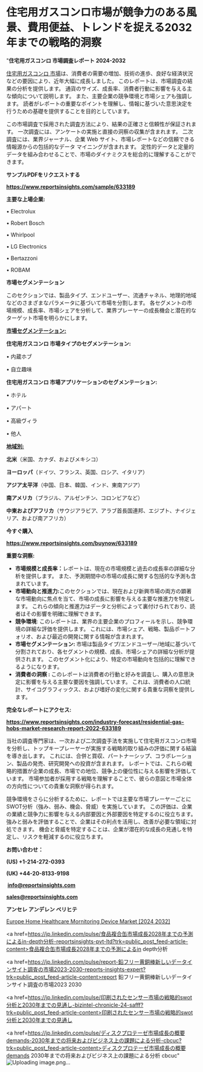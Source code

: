 # 住宅用ガスコンロ市場が競争力のある風景、費用便益、トレンドを捉える2032年までの戦略的洞察

"<strong>住宅用ガスコンロ 市場調査レポート 2024-2032</strong>

<a href=https://www.reportsinsights.com/sample/633189>住宅用ガスコンロ 市場</a>は、消費者の需要の増加、技術の進歩、良好な経済状況などの要因により、近年大幅に成長しました。 このレポートは、市場調査の結果の分析を提供します。 通貨のサイズ、成長率、消費者行動に影響を与える主な傾向について説明します。 また、主要企業の競争環境と市場シェアも強調します。 読者がレポートの重要なポイントを理解し、情報に基づいた意思決定を行うための基礎を提供することを目的としています。

この市場調査で採用された調査方法により、結果の正確さと信頼性が保証されます。 一次調査には、アンケートの実施と直接の洞察の収集が含まれます。 二次調査には、業界ジャーナル、企業 Web サイト、市場レポートなどの信頼できる情報源からの包括的なデータ マイニングが含まれます。 定性的データと定量的データを組み合わせることで、市場のダイナミクスを総合的に理解することができます。

<strong><b>サンプルPDFをリクエストする</b></strong>

<a href=https://www.reportsinsights.com/sample/633189><strong><u>https://www.reportsinsights.com/sample/633189</u></strong></a>

<strong>主要な上場企業:</strong>

• Electrolux

• Robert Bosch

• Whirlpool

• LG Electronics

• Bertazzoni

• ROBAM

<strong>市場セグメンテーション</strong>

このセクションでは、製品タイプ、エンドユーザー、流通チャネル、地理的地域などのさまざまなパラメータに基づいて市場を分割します。 各セグメントの市場規模、成長率、市場シェアを分析して、業界プレーヤーの成長機会と潜在的なターゲット市場を明らかにします。

<strong><u>市場セグメンテーション</u></strong><strong><u>:</u></strong>

<strong>住宅用ガスコンロ 市場タイプのセグメンテーション:</strong>

• 内蔵ホブ

• 自立趣味

<strong>住宅用ガスコンロ 市場アプリケーションのセグメンテーション:</strong>

• ホテル

• アパート

• 高級ヴィラ

• 他人

<strong><u>地域別</u></strong><strong><u>:</u></strong>

<strong>北米</strong>（米国、カナダ、およびメキシコ）

<strong>ヨーロッパ</strong>（ドイツ、フランス、英国、ロシア、イタリア）

<strong>アジア太平洋</strong>（中国、日本、韓国、インド、東南アジア）

<strong>南アメリカ</strong>（ブラジル、アルゼンチン、コロンビアなど）

<strong>中東およびアフリカ</strong>（サウジアラビア、アラブ首長国連邦、エジプト、ナイジェリア、および南アフリカ）

<strong>今すぐ購入</strong>

<a href=https://www.reportsinsights.com/buynow/633189><strong><u>https://www.reportsinsights.com/buynow/633189</u></strong></a>

<strong>重要な洞察:</strong>
<ul>
  <li><strong>市場規模と成長率：</strong>レポートは、現在の市場規模と過去の成長率の詳細な分析を提供します。 また、予測期間中の市場の成長に関する包括的な予測も含まれています。</li>
  <li><strong>市場動向と推進力:</strong>このセクションでは、現在および新興市場の両方の顕著な市場動向に焦点を当て、市場の成長に影響を与える主要な推進力を特定します。 これらの傾向と推進力はデータと分析によって裏付けられており、読者はその影響を明確に理解できます。</li>
  <li><strong>競争環境</strong>: このレポートは、業界の主要企業のプロフィールを示し、競争環境の詳細な評価を提供します。 これには、市場シェア、戦略、製品ポートフォリオ、および最近の開発に関する情報が含まれます。</li>
  <li><strong>市場セグメンテーション: </strong>市場は製品タイプ/エンドユーザー/地域に基づいて分割されており、各セグメントの規模、成長、市場シェアの詳細な分析が提供されます。 このセグメント化により、特定の市場動向を包括的に理解できるようになります。</li>
  <li><strong>消費者の洞察 : </strong>このレポートは消費者の行動と好みを調査し、購入の意思決定に影響を与える主要な要因を強調しています。 これは、消費者の人口統計、サイコグラフィックス、および嗜好の変化に関する貴重な洞察を提供します。</li>
</ul>
<strong>完全なレポートにアクセス:</strong>

<a href=https://www.reportsinsights.com/industry-forecast/residential-gas-hobs-market-research-report-2022-633189><strong><u><b>https://www.reportsinsights.com/industry-forecast/residential-gas-hobs-market-research-report-2022-633189</b></u></strong></a>

当社の調査専門家は、一次および二次調査手法を実施して住宅用ガスコンロ市場を分析し、トップキープレーヤーが実施する戦略的取り組みの評価に関する結論を導き出します。 これには、合併と買収、パートナーシップ、コラボレーション、製品の発売、研究開発への投資が含まれます。 レポートでは、これらの戦略的措置が企業の成長、市場での地位、競争上の優位性に与える影響を評価しています。 市場参加者が採用する戦略を理解することで、彼らの意図と市場全体の方向性についての貴重な洞察が得られます。

競争環境をさらに分析するために、レポートでは主要な市場プレーヤーごとにSWOT分析（強み、弱み、機会、脅威）を実施しています。 この評価は、企業の業績と競争力に影響を与える内部要因と外部要因を特定するのに役立ちます。 強みと弱みを評価することで、企業はその利点を活用し、改善が必要な領域に対処できます。 機会と脅威を特定することは、企業が潜在的な成長の見通しを特定し、リスクを軽減するのに役立ちます。

<strong>お問い合わせ：</strong>

<strong>(US) +1-214-272-0393</strong>

<strong>(UK) +44-20-8133-9198</strong>

<strong> </strong><a href=info@reportsinsights.com><strong><u>info@reportsinsights.com</u></strong></a>

<a href=sales@reportsinsights.com><strong><u>sales@reportsinsights.com</u></strong></a>

<strong>アンセレ アンデレン ベリヒテ</strong>

<a href=https://www.linkedin.com/pulse/europe-home-healthcare-mornitoring-device-market-cagr-jb8qf/>Europe Home Healthcare Mornitoring Device Market [2024 2032]</a>

<a href=https://jp.linkedin.com/pulse/食品複合缶市場成長2028年までの予測によるin-depth分析-reportsinsights-pvt-ltd?trk=public_post_feed-article-content>食品複合缶市場成長2028年までの予測によるin depth分析</a>

<a href=https://jp.linkedin.com/pulse/report-鉛フリー黄銅棒新しいデータインサイト調査の市場2023-2030-reports-insights-expert?trk=public_post_feed-article-content>report 鉛フリー黄銅棒新しいデータインサイト調査の市場2023 2030</a>

<a href=https://jp.linkedin.com/pulse/印刷されたセンサー市場の戦略的swot分析と2030年までの見通し-bizintel-chronicle-24-safff?trk=public_post_feed-article-content>印刷されたセンサー市場の戦略的swot分析と2030年までの見通し</a>

<a href=https://jp.linkedin.com/pulse/ディスクプロテーゼ市場成長の概要demands-2030年までの将来およびビジネス上の課題による分析-cbcuc?trk=public_post_feed-article-content>ディスクプロテーゼ市場成長の概要demands 2030年までの将来およびビジネス上の課題による分析 cbcuc</a>"
![Uploading image.png…]()
